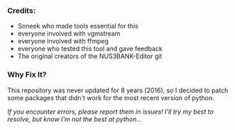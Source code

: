 ### Credits:
- Soneek who made tools essential for this
- everyone involved with vgmstream
- everyone involved with ffmpeg
- everyone who tested this tool and gave feedback
- The original creators of the NUS3BANK-Editor git

### Why Fix It?
This repository was never updated for 8 years (2016), so I decided to patch some packages that didn't work for the most recent version of python.

_If you encounter errors, please report them in issues! I'll try my best to resolve, but know I'm not the best at python..._
